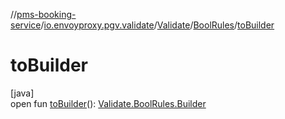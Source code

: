 //[pms-booking-service](../../../../index.md)/[io.envoyproxy.pgv.validate](../../index.md)/[Validate](../index.md)/[BoolRules](index.md)/[toBuilder](to-builder.md)

# toBuilder

[java]\
open fun [toBuilder](to-builder.md)(): [Validate.BoolRules.Builder](-builder/index.md)